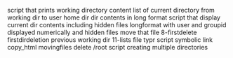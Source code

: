 script that prints working directory
content list of current directory
from working dir to user home dir
dir contents in long format
script that display current dir contents including hidden files
longformat with user and groupid displayed numerically and hidden files
move that file
8-firstdelete
firstdirdeletion
previous working dir
11-lists
file typr script
symbolic link
copy_html
movingfiles
delete /root script
creating multiple directories

